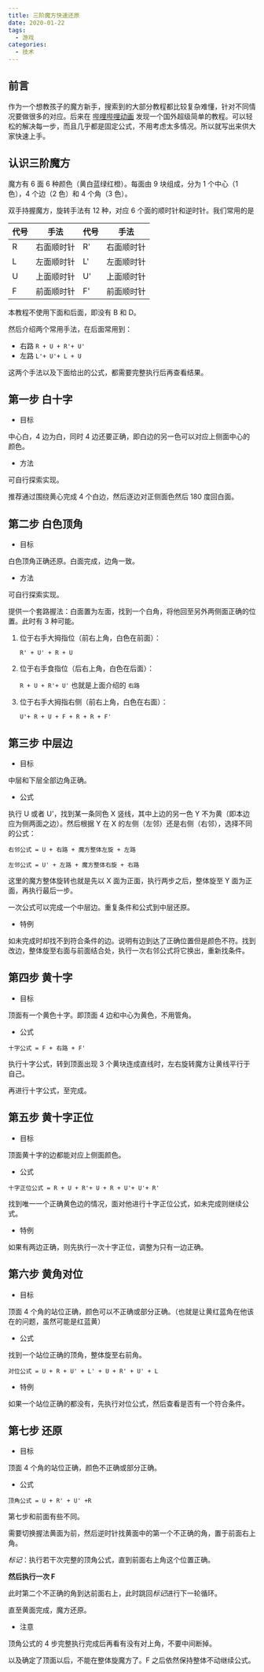 ```yaml
---
title: 三阶魔方快速还原
date: 2020-01-22
tags:
  - 游戏
categories:
  - 技术
---
```


## 前言

作为一个想教孩子的魔方新手，搜索到的大部分教程都比较复杂难懂，针对不同情况要做很多的对应。后来在 [哔哩哔哩动画](https://www.bilibili.com/video/av56657463?t=593) 发现一个国外超级简单的教程。可以轻松的解决每一步，而且几乎都是固定公式，不用考虑太多情况。所以就写出来供大家快速上手。

## 认识三阶魔方

魔方有 6 面 6 种颜色（黄白蓝绿红橙）。每面由 9 块组成，分为 1 个中心（1 色），4 个边（2 色）和 4 个角（3 色）。

双手持握魔方，旋转手法有 12 种，对应 6 个面的顺时针和逆时针。我们常用的是

| 代号 | 手法       | 代号 | 手法       |
| ---- | ---------- | ---- | ---------- |
| R    | 右面顺时针 | R'   | 右面顺时针 |
| L    | 左面顺时针 | L'   | 左面顺时针 |
| U    | 上面顺时针 | U'   | 上面顺时针 |
| F    | 前面顺时针 | F'   | 前面顺时针 |

本教程不使用下面和后面，即没有 B 和 D。

然后介绍两个常用手法，在后面常用到：

- 右路 `R + U + R'+ U'`
- 左路 `L'+ U'+ L + U`

这两个手法以及下面给出的公式，都需要完整执行后再查看结果。

## 第一步 白十字

- 目标

中心白，4 边为白，同时 4 边还要正确，即白边的另一色可以对应上侧面中心的颜色。

- 方法

可自行探索实现。

推荐通过围绕黄心完成 4 个白边，然后逐边对正侧面色然后 180 度回白面。

## 第二步 白色顶角

- 目标

白色顶角正确还原。白面完成，边角一致。

- 方法

可自行探索实现。

提供一个套路握法：白面置为左面，找到一个白角，将他回至另外两侧面正确的位置。此时有 3 种可能。

1. 位于右手大拇指位（前右上角，白色在前面）：

   `R' + U' + R + U`

2. 位于右手食指位（后右上角，白色在后面）：

   `R + U + R'+ U'` 也就是上面介绍的 `右路`

3. 位于右手大拇指右侧（前右上角，白色在右面）：

   `U'+ R + U + F + R + R + F'`

## 第三步 中层边

- 目标

中层和下层全部边角正确。

- 公式

执行 U 或者 U'，找到某一条同色 X 竖线，其中上边的另一色 Y 不为黄（即本边应为侧两面之边）。然后根据 Y 在 X 的左侧（左邻）还是右侧（右邻），选择不同的公式：

`右邻公式 = U + 右路 + 魔方整体左旋 + 左路`

`左邻公式 = U' + 左路 + 魔方整体右旋 + 右路`

这里的魔方整体旋转也就是先以 X 面为正面，执行两步之后，整体旋至 Y 面为正面，再执行最后一步。

一次公式可以完成一个中层边。重复条件和公式到中层还原。

- 特例

如未完成时却找不到符合条件的边。说明有边到达了正确位置但是颜色不符。找到改边，整体旋至右面与前面结合处，执行一次右邻公式将它换出，重新找条件。

## 第四步 黄十字

- 目标

顶面有一个黄色十字。即顶面 4 边和中心为黄色，不用管角。

- 公式

`十字公式 = F + 右路 + F'`

执行十字公式，转到顶面出现 3 个黄块连成直线时，左右旋转魔方让黄线平行于自己。

再进行十字公式，至完成。

## 第五步 黄十字正位

- 目标

顶面黄十字的边都能对应上侧面颜色。

- 公式

`十字正位公式 = R + U + R'+ U + R + U'+ U'+ R'`

找到唯一一个正确黄色边的情况，面对他进行十字正位公式，如未完成则继续公式。

- 特例

如果有两边正确，则先执行一次十字正位，调整为只有一边正确。

## 第六步 黄角对位

- 目标

顶面 4 个角的站位正确，颜色可以不正确或部分正确。（也就是让黄红蓝角在他该在的问题，虽然可能是红蓝黄）

- 公式

找到一个站位正确的顶角，整体旋至右前角。

`对位公式 = U + R + U' + L' + U + R' + U' + L`

- 特例

如果一个站位正确的都没有，先执行对位公式，然后查看是否有一个符合条件。

## 第七步 还原

- 目标

顶面 4 个角的站位正确，颜色不正确或部分正确。

- 公式

`顶角公式 = U + R' + U' +R`

第七步和前面有些不同。

需要切换握法黄面为前，然后逆时针找黄面中的第一个不正确的角，置于前面右上角。

_标记_：执行若干次完整的顶角公式，直到前面右上角这个位置正确。

**然后执行一次 F**

此时第二个不正确的角到达前面右上，此时跳回*标记*进行下一轮循环。

直至黄面完成，魔方还原。

- 注意

顶角公式的 4 步完整执行完成后再看有没有对上角，不要中间断掉。

以及确定了顶面以后，不能在整体旋魔方了。F 之后依然保持整体不动继续公式。
